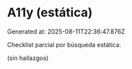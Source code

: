 # A11y (estática)

Generated at: 2025-08-11T22:36:47.876Z

Checklist parcial por búsqueda estática.

(sin hallazgos)
